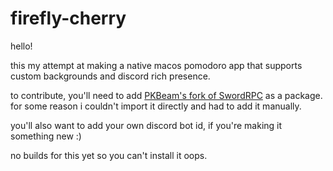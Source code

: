#  firefly-cherry

hello!

this my attempt at making a native macos pomodoro app that supports custom backgrounds and discord rich presence.

to contribute, you'll need to add [PKBeam's fork of SwordRPC](https://github.com/PKBeam/SwordRPC) as a package. for some reason i couldn't import it directly and had to add it manually.

you'll also want to add your own discord bot id, if you're making it something new :)

no builds for this yet so you can't install it oops.
